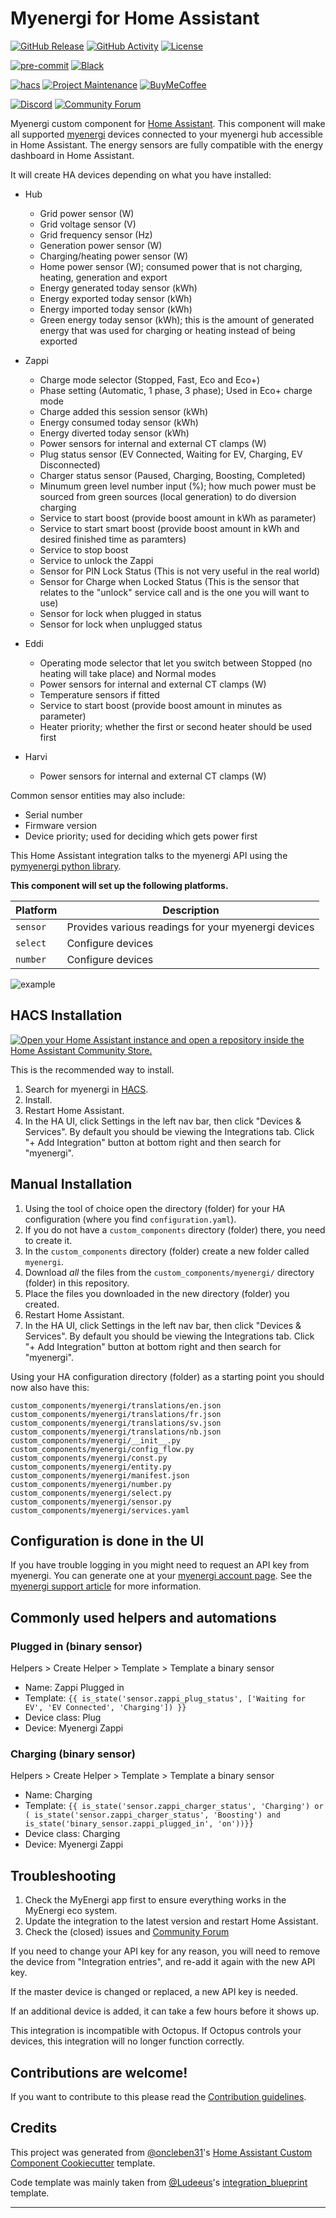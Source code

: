 # Myenergi for Home Assistant

[![GitHub Release][releases-shield]][releases]
[![GitHub Activity][commits-shield]][commits]
[![License][license-shield]](LICENSE)

[![pre-commit][pre-commit-shield]][pre-commit]
[![Black][black-shield]][black]

[![hacs][hacsbadge]][hacs]
[![Project Maintenance][maintenance-shield]][user_profile]
[![BuyMeCoffee][buymecoffeebadge]][buymecoffee]

[![Discord][discord-shield]][discord]
[![Community Forum][forum-shield]](https://community.home-assistant.io/t/myenergi-zappi-eddi-harvi/908261)

Myenergi custom component for [Home Assistant](https://home-assistant.io).
This component will make all supported [myenergi](https://myenergi.com) devices connected to your myenergi hub accessible in Home Assistant.
The energy sensors are fully compatible with the energy dashboard in Home Assistant.

It will create HA devices depending on what you have installed:

- Hub

  - Grid power sensor (W)
  - Grid voltage sensor (V)
  - Grid frequency sensor (Hz)
  - Generation power sensor (W)
  - Charging/heating power sensor (W)
  - Home power sensor (W); consumed power that is not charging, heating, generation and export
  - Energy generated today sensor (kWh)
  - Energy exported today sensor (kWh)
  - Energy imported today sensor (kWh)
  - Green energy today sensor (kWh); this is the amount of generated energy that was used for charging or heating instead of being exported

- Zappi

  - Charge mode selector (Stopped, Fast, Eco and Eco+)
  - Phase setting (Automatic, 1 phase, 3 phase); Used in Eco+ charge mode
  - Charge added this session sensor (kWh)
  - Energy consumed today sensor (kWh)
  - Energy diverted today sensor (kWh)
  - Power sensors for internal and external CT clamps (W)
  - Plug status sensor (EV Connected, Waiting for EV, Charging, EV Disconnected)
  - Charger status sensor (Paused, Charging, Boosting, Completed)
  - Minumum green level number input (%); how much power must be sourced from green sources (local generation) to do diversion charging
  - Service to start boost (provide boost amount in kWh as parameter)
  - Service to start smart boost (provide boost amount in kWh and desired finished time as paramters)
  - Service to stop boost
  - Service to unlock the Zappi
  - Sensor for PIN Lock Status (This is not very useful in the real world)
  - Sensor for Charge when Locked Status (This is the sensor that relates to the "unlock" service call and is the one you will want to use)
  - Sensor for lock when plugged in status
  - Sensor for lock when unplugged status

- Eddi

  - Operating mode selector that let you switch between Stopped (no heating will take place) and Normal modes
  - Power sensors for internal and external CT clamps (W)
  - Temperature sensors if fitted
  - Service to start boost (provide boost amount in minutes as parameter)
  - Heater priority; whether the first or second heater should be used first

- Harvi

  - Power sensors for internal and external CT clamps (W)

Common sensor entities may also include:

- Serial number
- Firmware version
- Device priority; used for deciding which gets power first

This Home Assistant integration talks to the myenergi API using the [pymyenergi python library](https://github.com/cjne/pymyenergi).

**This component will set up the following platforms.**

| Platform | Description                                         |
| -------- | --------------------------------------------------- |
| `sensor` | Provides various readings for your myenergi devices |
| `select` | Configure devices                                   |
| `number` | Configure devices                                   |

![example][logo]

## HACS Installation

[![Open your Home Assistant instance and open a repository inside the Home Assistant Community Store.](https://my.home-assistant.io/badges/hacs_repository.svg)](https://my.home-assistant.io/redirect/hacs_repository/?owner=CJNE&repository=ha-myenergi&category=integration)

This is the recommended way to install.

1. Search for myenergi in [HACS](https://hacs.xyz/).
2. Install.
3. Restart Home Assistant.
4. In the HA UI, click Settings in the left nav bar, then click "Devices & Services". By default you should be viewing the Integrations tab. Click "+ Add Integration" button at bottom right and then search for "myenergi".

## Manual Installation

1. Using the tool of choice open the directory (folder) for your HA configuration (where you find `configuration.yaml`).
2. If you do not have a `custom_components` directory (folder) there, you need to create it.
3. In the `custom_components` directory (folder) create a new folder called `myenergi`.
4. Download _all_ the files from the `custom_components/myenergi/` directory (folder) in this repository.
5. Place the files you downloaded in the new directory (folder) you created.
6. Restart Home Assistant.
7. In the HA UI, click Settings in the left nav bar, then click "Devices & Services". By default you should be viewing the Integrations tab. Click "+ Add Integration" button at bottom right and then search for "myenergi".

Using your HA configuration directory (folder) as a starting point you should now also have this:

```text
custom_components/myenergi/translations/en.json
custom_components/myenergi/translations/fr.json
custom_components/myenergi/translations/sv.json
custom_components/myenergi/translations/nb.json
custom_components/myenergi/__init__.py
custom_components/myenergi/config_flow.py
custom_components/myenergi/const.py
custom_components/myenergi/entity.py
custom_components/myenergi/manifest.json
custom_components/myenergi/number.py
custom_components/myenergi/select.py
custom_components/myenergi/sensor.py
custom_components/myenergi/services.yaml
```

## Configuration is done in the UI

If you have trouble logging in you might need to request an API key from myenergi. You can generate one at your [myenergi account page](https://myaccount.myenergi.com).
See the [myenergi support article](https://support.myenergi.com/hc/en-gb/articles/5069627351185-How-do-I-get-an-API-key-) for more information.

## Commonly used helpers and automations

### Plugged in (binary sensor)
Helpers > Create Helper > Template > Template a binary sensor 
- Name: Zappi Plugged in
- Template: ```{{ is_state('sensor.zappi_plug_status', ['Waiting for EV', 'EV Connected', 'Charging']) }}```
- Device class: Plug
- Device: Myenergi Zappi

### Charging (binary sensor)

Helpers > Create Helper > Template > Template a binary sensor 
- Name: Charging
- Template: ```{{ is_state('sensor.zappi_charger_status', 'Charging') or (
is_state('sensor.zappi_charger_status', 'Boosting') and is_state('binary_sensor.zappi_plugged_in', 'on'))}}```
- Device class: Charging
- Device: Myenergi Zappi

## Troubleshooting

1. Check the MyEnergi app first to ensure everything works in the MyEnergi eco system.
2. Update the integration to the latest version and restart Home Assistant.
3. Check the (closed) issues and [Community Forum](https://community.home-assistant.io/t/myenergi-zappi-eddi-harvi/908261)

If you need to change your API key for any reason, you will need to remove the device from "Integration entries", and re-add it again with the new API key.

If the master device is changed or replaced, a new API key is needed.

If an additional device is added, it can take a few hours before it shows up.

This integration is incompatible with Octopus. If Octopus controls your devices, this integration will no longer function correctly.

<!---->

## Contributions are welcome!

If you want to contribute to this please read the [Contribution guidelines](CONTRIBUTING.md).

## Credits

This project was generated from [@oncleben31](https://github.com/oncleben31)'s [Home Assistant Custom Component Cookiecutter](https://github.com/oncleben31/cookiecutter-homeassistant-custom-component) template.

Code template was mainly taken from [@Ludeeus](https://github.com/ludeeus)'s [integration_blueprint][integration_blueprint] template.

---

[integration_blueprint]: https://github.com/custom-components/integration_blueprint
[black]: https://github.com/psf/black
[black-shield]: https://img.shields.io/badge/code%20style-black-000000.svg?style=for-the-badge
[buymecoffee]: https://www.buymeacoffee.com/cjne.coffee
[buymecoffeebadge]: https://img.shields.io/badge/buy%20me%20a%20coffee-donate-yellow.svg?style=for-the-badge
[commits-shield]: https://img.shields.io/github/commit-activity/y/cjne/ha-myenergi.svg?style=for-the-badge
[commits]: https://github.com/cjne/ha-myenergi/commits/main
[hacs]: https://hacs.xyz
[hacsbadge]: https://img.shields.io/badge/HACS-Default-41BDF5.svg?style=for-the-badge
[discord]: https://discord.gg/Qa5fW2R
[discord-shield]: https://img.shields.io/discord/330944238910963714.svg?style=for-the-badge
[logo]: logo@2x.png
[forum-shield]: https://img.shields.io/badge/community-forum-brightgreen.svg?style=for-the-badge
[forum]: https://community.home-assistant.io/
[license-shield]: https://img.shields.io/github/license/cjne/ha-myenergi.svg?style=for-the-badge
[maintenance-shield]: https://img.shields.io/badge/maintainer-%40cjne-blue.svg?style=for-the-badge
[pre-commit]: https://github.com/pre-commit/pre-commit
[pre-commit-shield]: https://img.shields.io/badge/pre--commit-enabled-brightgreen?style=for-the-badge
[releases-shield]: https://img.shields.io/github/release/cjne/ha-myenergi.svg?style=for-the-badge
[releases]: https://github.com/cjne/ha-myenergi/releases
[user_profile]: https://github.com/cjne
[myenergi_library]: https://github.com/cjne/pymyenergi
